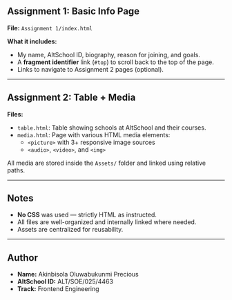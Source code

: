 

##  Assignment 1: Basic Info Page

**File:** `Assignment 1/index.html`

**What it includes:**
- My name, AltSchool ID, biography, reason for joining, and goals.
- A **fragment identifier** link (`#top`) to scroll back to the top of the page.
- Links to navigate to Assignment 2 pages (optional).

---

##  Assignment 2: Table + Media

**Files:**
- `table.html`: Table showing schools at AltSchool and their courses.
- `media.html`: Page with various HTML media elements:
  - `<picture>` with 3+ responsive image sources
  - `<audio>`, `<video>`, and `<img>`

All media are stored inside the `Assets/` folder and linked using relative paths.

---

##  Notes
- **No CSS** was used — strictly HTML as instructed.
- All files are well-organized and internally linked where needed.
- Assets are centralized for reusability.

---

##  Author

- **Name:** Akinbisola Oluwabukunmi Precious  
- **AltSchool ID:** ALT/SOE/025/4463  
- **Track:** Frontend Engineering  

